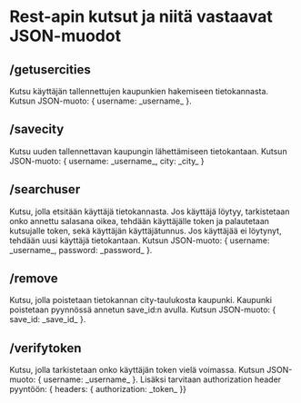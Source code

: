 <h1>Rest-apin kutsut ja niitä vastaavat JSON-muodot</h1> 

<h2>/getusercities</h2>
Kutsu käyttäjän tallennettujen kaupunkien hakemiseen tietokannasta. 
Kutsun JSON-muoto: { username: _username_ }.

<h2>/savecity</h2>
Kutsu uuden tallennettavan kaupungin lähettämiseen tietokantaan. Kutsun JSON-muoto:
{ username: _username_, city: _city_ }

<h2>/searchuser</h2>
Kutsu, jolla etsitään käyttäjä tietokannasta. Jos käyttäjä löytyy, tarkistetaan onko annettu salasana oikea,
tehdään käyttäjälle token ja palautetaan kutsujalle token, sekä käyttäjän käyttäjätunnus. Jos käyttäjää
ei löytynyt, tehdään uusi käyttäjä tietokantaan. Kutsun JSON-muoto: { username: _username_, password: _password_ }.

<h2>/remove</h2>
Kutsu, jolla poistetaan tietokannan city-taulukosta kaupunki. Kaupunki poistetaan pyynnössä annetun save_id:n avulla.
Kutsun JSON-muoto: { save_id: _save_id_ }.

<h2>/verifytoken</h2>
Kutsu, jolla tarkistetaan onko käyttäjän token vielä voimassa. Kutsun JSON-muoto: { username: _username_ }.
Lisäksi tarvitaan authorization header pyyntöön: { headers: { authorization: _token_ }}